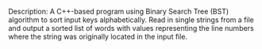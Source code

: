 Description: A C++-based program using Binary Search Tree (BST) algorithm to sort input keys alphabetically. Read in single strings from a file and output a sorted list of words with values representing the line numbers where the string was originally located in the input file.